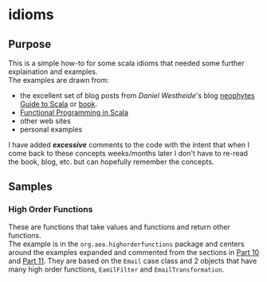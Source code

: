 # idioms
## Purpose
This is a simple how-to for some scala idioms that needed some further explaination and examples.  
The examples are drawn from:
* the excellent set of blog posts from _Daniel Westheide_'s blog [neophytes Guide to Scala](http://danielwestheide.com/scala/neophytes.html) or [book](https://leanpub.com/theneophytesguidetoscala). 
* [Functional Programming in Scala](https://www.manning.com/books/functional-programming-in-scala)
* other web sites
* personal examples

I have added _**excessive**_ comments to the code with the intent that when I come back to these concepts weeks/months later I don't have to re-read the book, blog, etc. but can hopefully remember the concepts.

## Samples
### High Order Functions
These are functions that take values and functions and return other functions.  
The example is in the ```org.aea.highorderfunctions``` package and centers around the examples expanded and commented from the sections in [Part 10](http://danielwestheide.com/blog/2013/01/23/the-neophytes-guide-to-scala-part-10-staying-dry-with-higher-order-functions.html) and [Part 11](http://danielwestheide.com/blog/2013/01/30/the-neophytes-guide-to-scala-part-11-currying-and-partially-applied-functions.html).  They are based on the ```Email``` case class and 2 objects that have many high order functions, ```EamilFilter``` and ```EmailTransformation```.  
